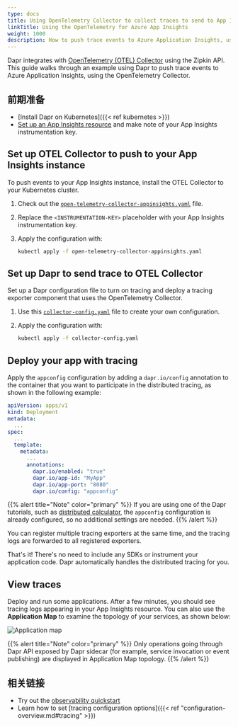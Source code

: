 ```yaml
---
type: docs
title: Using OpenTelemetry Collector to collect traces to send to App Insights
linkTitle: Using the OpenTelemetry for Azure App Insights
weight: 1000
description: How to push trace events to Azure Application Insights, using the OpenTelemetry Collector.
---
```


Dapr integrates with [OpenTelemetry (OTEL) Collector](https://github.com/open-telemetry/opentelemetry-collector) using the Zipkin API. This guide walks through an example using Dapr to push trace events to Azure Application Insights, using the OpenTelemetry Collector.

## 前期准备

- [Install Dapr on Kubernetes]({{< ref kubernetes >}})
- [Set up an App Insights resource](https://docs.microsoft.com/azure/azure-monitor/app/create-new-resource) and make note of your App Insights instrumentation key.

## Set up OTEL Collector to push to your App Insights instance

To push events to your App Insights instance, install the OTEL Collector to your Kubernetes cluster.

1. Check out the [`open-telemetry-collector-appinsights.yaml`](/docs/open-telemetry-collector/open-telemetry-collector-appinsights.yaml) file.

2. Replace the `<INSTRUMENTATION-KEY>` placeholder with your App Insights instrumentation key.

3. Apply the configuration with:

   ```sh
   kubectl apply -f open-telemetry-collector-appinsights.yaml
   ```

## Set up Dapr to send trace to OTEL Collector

Set up a Dapr configuration file to turn on tracing and deploy a tracing exporter component that uses the OpenTelemetry Collector.

1. Use this [`collector-config.yaml`](/docs/open-telemetry-collector/collector-config.yaml) file to create your own configuration.

2. Apply the configuration with:

   ```sh
   kubectl apply -f collector-config.yaml
   ```

## Deploy your app with tracing

Apply the `appconfig` configuration by adding a `dapr.io/config` annotation to the container that you want to participate in the distributed tracing, as shown in the following example:

```yaml
apiVersion: apps/v1
kind: Deployment
metadata:
  ...
spec:
  ...
  template:
    metadata:
      ...
      annotations:
        dapr.io/enabled: "true"
        dapr.io/app-id: "MyApp"
        dapr.io/app-port: "8080"
        dapr.io/config: "appconfig"
```

{{% alert title="Note" color="primary" %}}
If you are using one of the Dapr tutorials, such as [distributed calculator](https://github.com/dapr/quickstarts/tree/master/tutorials/distributed-calculator), the `appconfig` configuration is already configured, so no additional settings are needed.
{{% /alert %}}

You can register multiple tracing exporters at the same time, and the tracing logs are forwarded to all registered exporters.

That's it! There's no need to include any SDKs or instrument your application code. Dapr automatically handles the distributed tracing for you.

## View traces

Deploy and run some applications. After a few minutes, you should see tracing logs appearing in your App Insights resource. You can also use the **Application Map** to examine the topology of your services, as shown below:

![Application map](/images/open-telemetry-app-insights.png)

{{% alert title="Note" color="primary" %}}
Only operations going through Dapr API exposed by Dapr sidecar (for example, service invocation or event publishing) are displayed in Application Map topology.
{{% /alert %}}

## 相关链接

- Try out the [observability quickstart](https://github.com/dapr/quickstarts/tree/master/tutorials/observability/README.md)
- Learn how to set [tracing configuration options]({{< ref "configuration-overview\.md#tracing" >}})
